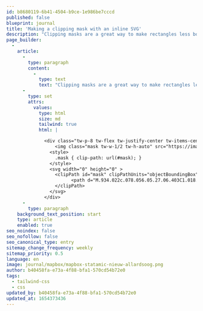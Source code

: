 ```yaml
---
id: b8680119-6b41-4504-b9ce-1e986be7cccd
published: false
blueprint: journal
title: 'Making a clipping mask with an inline SVG'
description: "Clipping masks are a great way to make rectangles less boring. They're easy to create in design tools like Sketch but a little more tricky in CSS. In this article I explain an easy way of achieving it."
page_builder:
  -
    article:
      -
        type: paragraph
        content:
          -
            type: text
            text: "Clipping masks are a great way to make rectangles less boring. They're easy to create in design tools like Sketch but a little more tricky in CSS. In this article I explain an easy way of achieving it. Here is one in action."
      -
        type: set
        attrs:
          values:
            type: html
            size: md
            tailwind: true
            html: |

              <div class="tw-p-8 tw-flex tw-justify-center tw-items-center">
                  <img class="mask tw-w-1/2 tw-h-auto" src="https://images.unsplash.com/photo-1441974231531-c6227db76b6e?ixlib=rb-1.2.1&ixid=MnwxMjA3fDB8MHxwaG90by1wYWdlfHx8fGVufDB8fHx8&auto=format&fit=crop&w=2071&q=80">
                <style>
                  .mask { clip-path: url(#mask); }
                </style>
                <svg width="0" height="0" >
                  <clipPath id="mask" clipPathUnits="objectBoundingBox">
              			<path d="M.934.022c.078.056.05.27.06.403C1.018.73.967.929.879.988.826 1.024.678.956.515.954.308.95.106 1.03.057.988-.032.912.01.636.01.443.01.25-.01.123.084.047c.05-.041.231.018.43.018.11 0 .325-.111.42-.043Z" fill-rule="evenodd"/>
                  </clipPath>
                </svg>
              </div>
      -
        type: paragraph
    background_text_position: start
    type: article
    enabled: true
seo_noindex: false
seo_nofollow: false
seo_canonical_type: entry
sitemap_change_frequency: weekly
sitemap_priority: 0.5
language: en
image: journal/mapbox/mapbox-statamic-nieuw-allardsoog.png
author: b40458fa-e73a-4f88-bfa1-570cd54b72e0
tags:
  - tailwind-css
  - css
updated_by: b40458fa-e73a-4f88-bfa1-570cd54b72e0
updated_at: 1654373436
---
```

